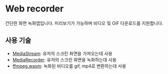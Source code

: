 # Web recorder

간단한 화면 녹화앱입니다. 미리보기가 가능하며 비디오 및 GIF 다운로드를 지원합니다.

## 사용 기술
- [MediaStream](https://developer.mozilla.org/ko/docs/Web/API/Media_Streams_API): 유저의 스크린 화면을 가져오는데 사용
- [MediaRecorder](https://developer.mozilla.org/en-US/docs/Web/API/MediaRecorder): 유저의 스크린 화면을 녹화하는데 사용
- [ffmpeg.wasm](https://github.com/ffmpegwasm/ffmpeg.wasm#usage): 녹화된 비디오를 gif, mp4로 변환하는데 사용
